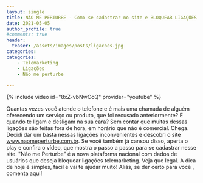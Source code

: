 ```yaml
---
layout: single
title: NÃO ME PERTURBE - Como se cadastrar no site e BLOQUEAR LIGAÇÕES de TELEMARKETING
date: 2021-05-05 
author_profile: true
#comments: true
header:
  teaser: /assets/images/posts/ligacoes.jpg
categories: 
categories: 
    - Telemarketing
    - Ligações
    - Não me perturbe
    
---
```


{% include video id="8xZ-vbNwCoQ" provider="youtube" %}

Quantas vezes você atende o telefone e é mais uma chamada de alguém oferecendo um serviço ou produto, que foi recusado anteriormente?
E quando te ligam e desligam na sua cara?
Sem contar que muitas dessas ligações são feitas fora de hora, em horário que não é comercial.
Chega. Decidi dar um basta nessas ligações inconvenientes e descobri o site www.naomeperturbe.com.br. 
Se você também já cansou disso, aperta o play e confira o vídeo, que mostra o passo a passo para se cadastrar nesse site.
"Não me Perturbe" é a nova plataforma nacional com dados de usuários que deseja bloquear ligações telemarketing. 
Veja que legal. A dica de hoje é simples, fácil e vai te ajudar muito!
Aliás, se der certo para você , comenta aqui!
